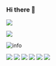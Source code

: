 ### Hi there 👋

<!--
**YumCity/YumCity** is a ✨ _special_ ✨ repository because its `README.md` (this file) appears on your GitHub profile.

Here are some ideas to get you started:

- 🔭 I’m currently working on ...
- 🌱 I’m currently learning ...
- 👯 I’m looking to collaborate on ...
- 🤔 I’m looking for help with ...
- 💬 Ask me about ...
- 📫 How to reach me: ...
- 😄 Pronouns: ...
- ⚡ Fun fact: ...
-->
![](https://visitor-badge.glitch.me/badge?page_id=YumCity.readme)

![](http://antzuhl.cn:4000/get/@YumCity.readme)

![info](https://github-readme-stats.vercel.app/api?username=YumCity&show_icons=true&count_private=true&hide=prs&theme=default_repocard)



[![](https://img.shields.io/badge/OS-Arch%20Linux-33aadd?style=flat-square&logo=arch-linux&logoColor=ffffff)](https://www.archlinux.org/)
[![](https://img.shields.io/badge/macOS-Hackintosh-292e33?style=flat-square&logo=apple&logoColor=ffffff)](https://www.tonymacx86.com/)
[![](https://img.shields.io/badge/-iPhoneXsMax-292e33?style=flat-square&logo=apple&logoColor=ffffff)](https://www.apple.com/)
[![](https://img.shields.io/badge/-Java-007396?style=flat-square&logo=java&logoColor=ffffff)](https://reactjs.org/)
![](https://img.shields.io/badge/-Nintendo%20Switch-e60012?style=flat-square&logo=nintendo%20switch&logoColor=ffffff)
[![](https://img.shields.io/badge/Steam-171a21?style=flat-square&logo=steam&logoColor=ffffff)](https://steamcommunity.com/id/city_okami)


